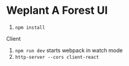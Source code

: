 # Weplant A Forest UI

1. ``npm install``

Client
1. ``npm run dev`` starts webpack in watch mode
2. ``http-server --cors client-react``

